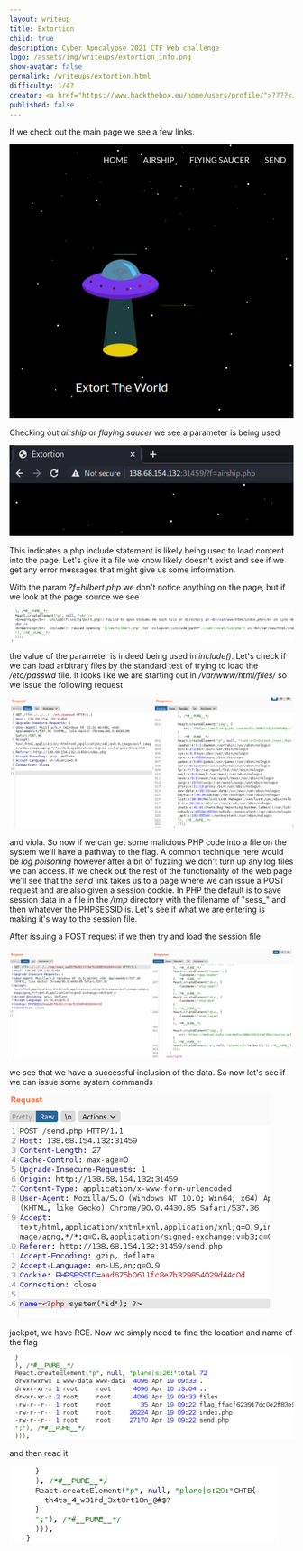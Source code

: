 ```yaml
---
layout: writeup
title: Extortion
child: true
description: Cyber Apocalypse 2021 CTF Web challenge
logo: /assets/img/writeups/extortion_info.png
show-avatar: false
permalink: /writeups/extortion.html
difficulty: 1/4?
creator: <a href="https://www.hackthebox.eu/home/users/profile/">????</a>
published: false
---
```


If we check out the main page we see  a few links.

![mainpage](/assets/img/writeups/extortion_index.png)

Checking out *airship* or *flaying saucer* we see a parameter is being used

![parameter](/assets/img/writeups/extortion_param.png)

This indicates a php include statement is likely being used to load content into the page. Let's give it a file we know likely doesn't exist and see if we get any error messages that might give us some information.

With the param *?f=hilbert.php* we don't notice anything on the page, but if we look at the page source we see

![failed to load](/assets/img/writeups/extortion_failed_to_open.png)

the value of the parameter is indeed being used in *include()*. Let's check if we can load arbitrary files by the standard test of trying to load the */etc/passwd* file. It looks like we are starting out in */var/www/html/files/* so we issue the following request

![/etc/passwd](/assets/img/writeups/extortion_passwd.png)

and viola. So now if we can get some malicious PHP code into a file on the system we'll have a pathway to the flag. A common technique here would be *log poisoning* however after a bit of fuzzing we don't turn up any log files we can access. If we check out the rest of the functionality of the web page we'll see that the *send* link takes us to a page where we can issue a POST request and are also given a session cookie. In PHP the default is to save session data in a file in the */tmp* directory with the filename of "sess_" and then whatever the PHPSESSID is.  Let's see if what we are entering is making it's way to the session file.

After issuing a POST request if we then try and load the session file

![session check](/assets/img/writeups/extortion_session_check.png)

we see that we have a successful inclusion of the data. So now let's see if we can issue some system commands

![system id](/assets/img/writeups/extortion_system.png)

jackpot, we have RCE. Now we simply need to find the location and name of the flag

![flag name](/assets/img/writeups/extortion_flag_name.png)

and then read it

![flag contents](/assets/img/writeups/extortion_flag_contents.png)

